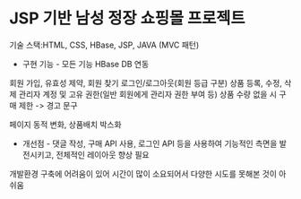 # JSP 기반 남성 정장 쇼핑몰 프로젝트

기술 스택:HTML, CSS, HBase, JSP, JAVA (MVC 패턴)

- 구현 기능 -
모든 기능 HBase DB 연동

회원 가입, 유효성 제약, 회원 찾기
로그인/로그아웃(회원 등급 구분)
상품 등록, 수정, 삭제
관리자 계정 및 고유 권한(일반 회원에게 관리자 권한 부여 등)
상품 수량 없을 시 구매 제한 -> 경고 문구

페이지 동적 변화, 상품배치 박스화


- 개선점 - 
댓글 작성, 구매 API 사용, 로그인 API 등을 사용하여 기능적인 측면을 발전시키고, 전체적인 레이아웃 향상 필요

개발환경 구축에 어려움이 있어 시간이 많이 소요되어서 다양한 시도를 못해본 것이 아쉬움
